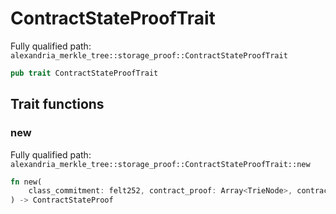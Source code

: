 # ContractStateProofTrait

Fully qualified path: `alexandria_merkle_tree::storage_proof::ContractStateProofTrait`

```rust
pub trait ContractStateProofTrait
```

## Trait functions

### new

Fully qualified path: `alexandria_merkle_tree::storage_proof::ContractStateProofTrait::new`

```rust
fn new(
    class_commitment: felt252, contract_proof: Array<TrieNode>, contract_data: ContractData,
) -> ContractStateProof
```

